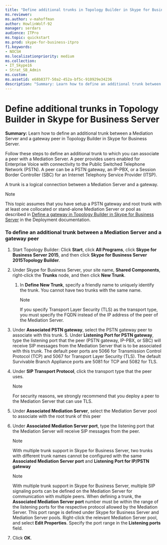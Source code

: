 ```yaml
---
title: "Define additional trunks in Topology Builder in Skype for Business Server"
ms.reviewer: 
ms.author: v-mahoffman
author: HowlinWolf-92
manager: serdars
audience: ITPro
ms.topic: quickstart
ms.prod: skype-for-business-itpro
f1.keywords:
- NOCSH
ms.localizationpriority: medium
ms.collection: 
- IT_Skype16
- Strat_SB_Admin
ms.custom: 
ms.assetid: e68b8377-50a2-452a-bf5c-910929e34236
description: "Summary: Learn how to define an additional trunk between a Mediation Server and a gateway peer in Topology Builder in Skype for Business Server."
---
```


# Define additional trunks in Topology Builder in Skype for Business Server
 
**Summary:** Learn how to define an additional trunk between a Mediation Server and a gateway peer in Topology Builder in Skype for Business Server.
  
Follow these steps to define an additional trunk to which you can associate a peer with a Mediation Server. A peer provides users enabled for Enterprise Voice with connectivity to the Public Switched Telephone Network (PSTN). A peer can be a PSTN gateway, an IP-PBX, or a Session Border Controller (SBC) for an Internet Telephony Service Provider (ITSP).
  
A trunk is a logical connection between a Mediation Server and a gateway.
  
> [!NOTE]
> This topic assumes that you have setup a PSTN gateway and root trunk with at least one collocated or stand-alone Mediation Server or pool as described in [Define a gateway in Topology Builder in Skype for Business Server](define-a-gateway.md) in the Deployment documentation.
  
### To define an additional trunk between a Mediation Server and a gateway peer

1. Start Topology Builder: Click **Start**, click **All Programs**, click **Skype for Business Server 2015**, and then click **Skype for Business Server 2015Topology Builder**.
    
2. Under Skype for Business Server, your site name, **Shared Components**, right-click the **Trunks** node, and then click **New Trunk**.
   1. In **Define New Trunk**, specify a friendly name to uniquely identify the trunk. You cannot have two trunks with the same name.
    
      > [!NOTE]
      > If you specify Transport Layer Security (TLS) as the transport type, you must specify the FQDN instead of the IP address of the peer of the Mediation Server. 
  
3. Under **Associated PSTN gateway**, select the PSTN gateway peer to associate with this trunk.
    5. Under **Listening Port for PSTN gateway**, type the listening port that the peer (PSTN gateway, IP-PBX, or SBC) will receive SIP messages from the Mediation Server that is to be associated with this trunk. The default peer ports are 5066 for Transmission Control Protocol (TCP) and 5067 for Transport Layer Security (TLS). The default Survivable Branch Appliance ports are 5081 for TCP and 5082 for TLS.
    
4. Under **SIP Transport Protocol**, click the transport type that the peer uses.
    
    > [!NOTE]
    > For security reasons, we strongly recommend that you deploy a peer to the Mediation Server that can use TLS. 
  
5. Under **Associated Mediation Server**, select the Mediation Server pool to associate with the root trunk of this peer
    
6. Under **Associated Mediation Server port**, type the listening port that the Mediation Server will receive SIP messages from the peer.
    
    > [!NOTE]
    > With multiple trunk support in Skype for Business Server, two trunks with different trunk names cannot be configured with the same **Associated Mediation Server port** and **Listening Port for IP/PSTN gateway**
  
    > [!NOTE]
    > With multiple trunk support in Skype for Business Server, multiple SIP signaling ports can be defined on the Mediation Server for communication with multiple peers. When defining a trunk, the **Associated Mediation Server port** number must be within the range of the listening ports for the respective protocol allowed by the Mediation Server. This port range is defined under Skype for Business Server and Mediation Server pools. Right-click the relevant Mediation Server pool, and select **Edit Properties**. Specify the port range in the **Listening ports** field.
  
7. Click **OK**. 
    

